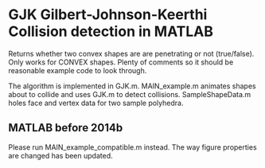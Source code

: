 # GJK Gilbert-Johnson-Keerthi Collision detection in MATLAB
Returns whether two convex shapes are are penetrating or not (true/false). Only works for CONVEX shapes. Plenty of comments so it should be reasonable example code to look through.

The algorithm is implemented in GJK.m. MAIN_example.m animates shapes about to collide and uses GJK.m to detect collisions. SampleShapeData.m holes face and vertex data for two sample polyhedra.

## MATLAB before 2014b
Please run MAIN_example_compatible.m instead. The way figure properties are changed has been updated.